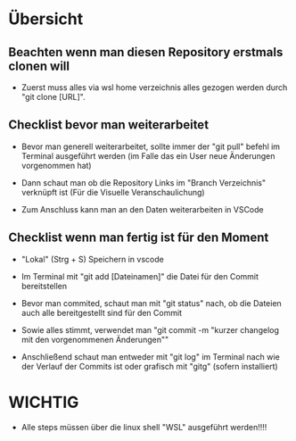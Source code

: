 # Übersicht

## Beachten wenn man diesen Repository erstmals clonen will

- Zuerst muss alles via wsl home verzeichnis alles gezogen werden durch "git clone [URL]". 

## Checklist bevor man weiterarbeitet

- Bevor man generell weiterarbeitet, sollte immer der "git pull" befehl im Terminal ausgeführt werden (im Falle das ein User neue Änderungen vorgenommen hat)

- Dann schaut man ob die Repository Links im "Branch Verzeichnis" verknüpft ist (Für die Visuelle Veranschaulichung)

- Zum Anschluss kann man an den Daten weiterarbeiten in VSCode

## Checklist wenn man fertig ist für den Moment

- "Lokal" (Strg + S) Speichern in vscode

- Im Terminal mit "git add [Dateinamen]" die Datei für den Commit bereitstellen

- Bevor man commited, schaut man mit "git status" nach, ob die Dateien auch alle bereitgestellt sind für den Commit

- Sowie alles stimmt, verwendet man "git commit -m "kurzer changelog mit den vorgenommenen Änderungen""

- Anschließend schaut man entweder mit "git log" im Terminal nach wie der Verlauf der Commits ist oder grafisch mit "gitg" (sofern installiert)

# WICHTIG

- Alle steps müssen über die linux shell "WSL" ausgeführt werden!!!!
